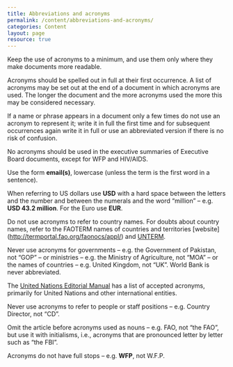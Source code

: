 ```yaml
---
title: Abbreviations and acronyms
permalink: /content/abbreviations-and-acronyms/
categories: Content
layout: page
resource: true
---
```


Keep the use of acronyms to a minimum, and use them only where they make documents more readable.

Acronyms should be spelled out in full at their first occurrence. A list of acronyms may be set out at the end of a document in which acronyms are used. The longer the document and the more acronyms used the more this may be considered necessary.

If a name or phrase appears in a document only a few times do not use an acronym to represent it; write it in full the first time and for subsequent occurrences again write it in full or use an abbreviated version if there is no risk of confusion.

No acronyms should be used in the executive summaries of Executive Board documents, except for WFP and HIV/AIDS.

Use the form **email(s)**, lowercase (unless the term is the first word in a sentence).

When referring to US dollars use **USD** with a hard space between the letters and the number and between the numerals and the word “million” – e.g. **USD 43.2 million**. For the Euro use **EUR**. 

Do not use acronyms to refer to country names. For doubts about country names, refer to the FAOTERM names of countries and territories [website] (http://termportal.fao.org/faonocs/appl/) and [UNTERM](https://unterm.un.org/UNTERM/portal/welcome).

Never use acronyms for governments – e.g. the Government of Pakistan, not “GOP” – or ministries – e.g. the Ministry of Agriculture, not “MOA” – or the names of countries – e.g. United Kingdom, not “UK”. World Bank is never abbreviated.

The [United Nations Editorial Manual](http://dd.dgacm.org/editorialmanual/ed-guidelines/style/abbreviations.htm#Principal) has a list of accepted acronyms, primarily for United Nations and other international entities.

Never use acronyms to refer to people or staff positions – e.g. Country Director, not “CD”.

Omit the article before acronyms used as nouns – e.g. FAO, not “the FAO”, but use it with initialisms, i.e., acronyms that are pronounced letter by letter such as “the FBI”. 

Acronyms do not have full stops – e.g. **WFP**, not W.F.P.


